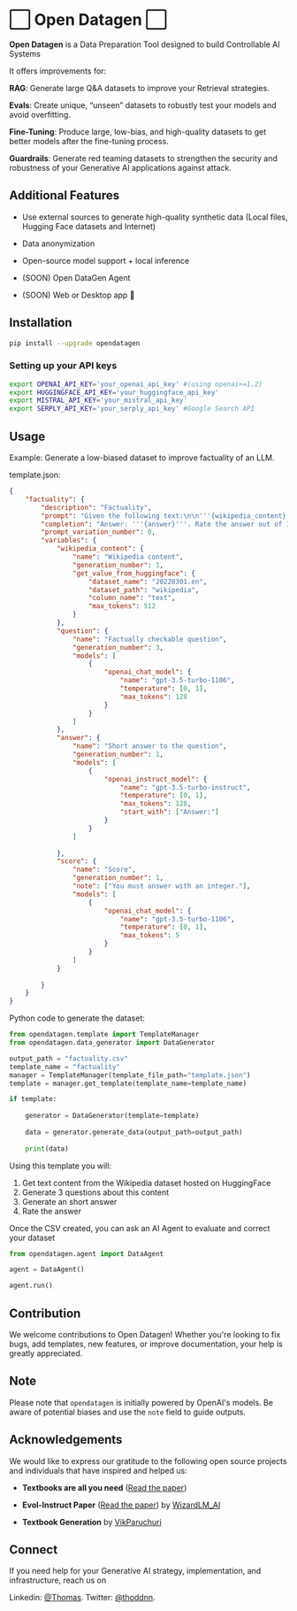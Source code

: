 # ⬜️ Open Datagen ⬜️

**Open Datagen** is a Data Preparation Tool designed to build Controllable AI Systems

It offers improvements for:

**RAG**: Generate large Q&A datasets to improve your Retrieval strategies.

**Evals**: Create unique, “unseen” datasets to robustly test your models and avoid overfitting.

**Fine-Tuning**: Produce large, low-bias, and high-quality datasets to get better models after the fine-tuning process.

**Guardrails**: Generate red teaming datasets to strengthen the security and robustness of your Generative AI applications against attack.

## Additional Features

- Use external sources to generate high-quality synthetic data (Local files, Hugging Face datasets and Internet)

- Data anonymization 

- Open-source model support + local inference

- (SOON) Open DataGen Agent

- (SOON) Web or Desktop app 🤔

## Installation

```bash
pip install --upgrade opendatagen
```

### Setting up your API keys

```bash
export OPENAI_API_KEY='your_openai_api_key' #(using openai>=1.2)
export HUGGINGFACE_API_KEY='your_huggingface_api_key'
export MISTRAL_API_KEY='your_mistral_api_key'
export SERPLY_API_KEY='your_serply_api_key' #Google Search API 
```

## Usage

Example: Generate a low-biased dataset to improve factuality of an LLM.

template.json:
```json
{
    "factuality": {
        "description": "Factuality",
        "prompt": "Given the following text:\n\n'''{wikipedia_content}'''\n\nAnswer to this factually checkable question:\n'''{question}'''.",
        "completion": "Answer: '''{answer}'''. Rate the answer out of 10: {score}",
        "prompt_variation_number": 0,
        "variables": {
            "wikipedia_content": {
                "name": "Wikipedia content",
                "generation_number": 1,
                "get_value_from_huggingface": {
                    "dataset_name": "20220301.en",
                    "dataset_path": "wikipedia",
                    "column_name": "text",
                    "max_tokens": 512
                }
            },
            "question": {
                "name": "Factually checkable question",
                "generation_number": 3,
                "models": [
                    {
                        "openai_chat_model": {
                            "name": "gpt-3.5-turbo-1106",
                            "temperature": [0, 1],
                            "max_tokens": 128
                        }
                    }
                ]
            }, 
            "answer": {
                "name": "Short answer to the question",
                "generation_number": 1,
                "models": [
                    {
                        "openai_instruct_model": {
                            "name": "gpt-3.5-turbo-instruct",
                            "temperature": [0, 1],
                            "max_tokens": 128,
                            "start_with": ["Answer:"]
                        }
                    }
                ]
            
            },
            "score": {
                "name": "Score",
                "generation_number": 1,
                "note": ["You must answer with an integer."],
                "models": [
                    {
                        "openai_chat_model": {
                            "name": "gpt-3.5-turbo-1106",
                            "temperature": [0, 1],
                            "max_tokens": 5
                        }
                    }
                ]
            }
            
        }
    }
}
```

Python code to generate the dataset:
```python
from opendatagen.template import TemplateManager
from opendatagen.data_generator import DataGenerator

output_path = "factuality.csv"
template_name = "factuality"
manager = TemplateManager(template_file_path="template.json")
template = manager.get_template(template_name=template_name)

if template:
    
    generator = DataGenerator(template=template)
    
    data = generator.generate_data(output_path=output_path)
    
    print(data)
```

Using this template you will: 
1) Get text content from the Wikipedia dataset hosted on HuggingFace
2) Generate 3 questions about this content
3) Generate an short answer 
4) Rate the answer

Once the CSV created, you can ask an AI Agent to evaluate and correct your dataset

```python
from opendatagen.agent import DataAgent

agent = DataAgent()

agent.run()
```

## Contribution

We welcome contributions to Open Datagen! Whether you're looking to fix bugs, add templates, new features, or improve documentation, your help is greatly appreciated.

## Note

Please note that `opendatagen` is initially powered by OpenAI's models. Be aware of potential biases and use the `note` field to guide outputs.

## Acknowledgements

We would like to express our gratitude to the following open source projects and individuals that have inspired and helped us:

- **Textbooks are all you need** ([Read the paper](https://arxiv.org/abs/2306.11644)) 

- **Evol-Instruct Paper** ([Read the paper](https://arxiv.org/abs/2306.08568)) by [WizardLM_AI](https://twitter.com/WizardLM_AI)

- **Textbook Generation** by [VikParuchuri](https://github.com/VikParuchuri/textbook_quality)

## Connect

If you need help for your Generative AI strategy, implementation, and infrastructure, reach us on

Linkedin: [@Thomas](https://linkedin.com/in/thomasdordonne).
Twitter: [@thoddnn](https://twitter.com/thoddnn).
